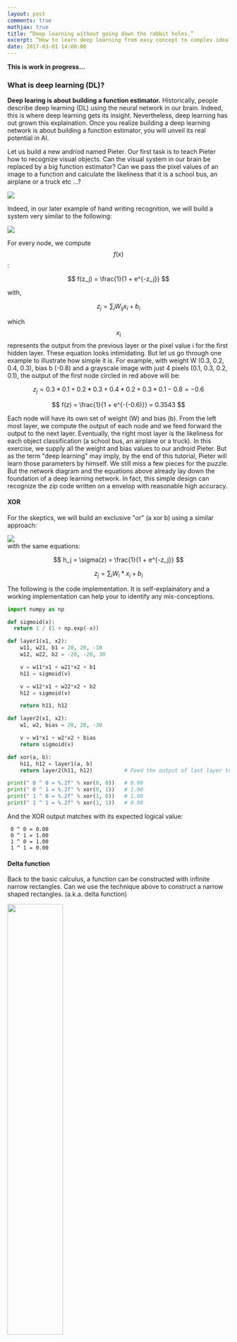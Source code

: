 ```yaml
---
layout: post
comments: true
mathjax: true
title: “Deep learning without going down the rabbit holes.”
excerpt: “How to learn deep learning from easy concept to complex idea? How to build insight along the way?”
date: 2017-03-01 14:00:00
---
```

**This is work in progress...**

### What is deep learning (DL)?
**Deep learing is about building a function estimator.** Historically, people describe deep learning (DL) using the neural network in our brain. Indeed, this is where deep learning gets its insight.  Nevertheless, deep learning has out grown this explaination. Once you realize building a deep learning network is about building a function estimator, you will unveil its real potential in AI.
 
Let us build a new andriod named Pieter. Our first task is to teach Pieter how to recognize visual objects. Can the visual system in our brain be replaced by a big function estimator? Can we pass the pixel values of an image to a function and calculate the likeliness that it is a school bus, an airplane or a truck etc ...?

<div class="imgcap">
<img src="/assets/dl_intro/deep_learner.jpg" style="border:none;">
</div>

Indeed, in our later example of hand writing recognition, we will build a system very similar to the following:
<div class="imgcap">
<img src="/assets/dl_intro/fc.jpg" style="border:none;">
</div>

For every node, we compute
$$
f(x)
$$ 
:

$$
f(z_j) = \frac{1}{1 + e^{-z_j}}
$$

with, 

$$
z_j = \sum_{i} W_{ij} x_{i} + b_{i}
$$

which
$$
x_{i}
$$ 
represents the output from the previous layer or the pixel value i for the first hidden layer. 
These equation looks intimidating. But let us go through one example to illustrate how simple it is. For example, with weight W  (0.3, 0.2, 0.4, 0.3), bias b (-0.8) and a grayscale image with just 4 pixels (0.1, 0.3, 0.2, 0.1), the output of the first node circled in red above will be:

$$
z_j =  0.3*0.1 + 0.2*0.3 + 0.4*0.2 + 0.3*0.1  - 0.8 = -0.6
$$

$$
f(z) =  \frac{1}{1 + e^{-(-0.6)}} = 0.3543
$$

Each node will have its own set of weight (W) and bias (b). From the left most layer, we compute the output of each node and we feed forward the output to the next layer. Eventually, the right most layer is the likeliness for each object classification (a school bus, an airplane or a truck). In this exercise, we supply all the weight and bias values to our android Pieter. But as the term "deep learning" may imply, by the end of this tutorial, Pieter will learn those parameters by himself. We still miss a few pieces for the puzzle. But the network diagram and the equations above already lay down the foundation of a deep learning network. In fact, this simple design can recognize the zip code written on a envelop with reasonable high accuracy.

#### XOR
For the skeptics, we will build an exclusive "or" (a xor b) using a similar approach:
<div class="imgcap">
<img src="/assets/dl_intro/xor.jpg" style="border:none;">
</div>
with the same equations:

$$
h_j = \sigma(z) = \frac{1}{1 + e^{-z_j}}
$$

$$
z_j =  \sum_{i} W_i * x_i + b_i
$$

The following is the code implementation. It is self-explainatory and a working implementation can help your to identify any mis-conceptions.
```python
import numpy as np

def sigmoid(x):
  return 1 / (1 + np.exp(-x))

def layer1(x1, x2):
    w11, w21, b1 = 20, 20, -10
    w12, w22, b2 = -20, -20, 30

    v = w11*x1 + w21*x2 + b1
    h11 = sigmoid(v)

    v = w12*x1 + w22*x2 + b2
    h12 = sigmoid(v)

    return h11, h12

def layer2(x1, x2):
    w1, w2, bias = 20, 20, -30

    v = w1*x1 + w2*x2 + bias
    return sigmoid(v)

def xor(a, b):
    h11, h12 = layer1(a, b)
    return layer2(h11, h12)          # Feed the output of last layer to the next layer

print(" 0 ^ 0 = %.2f" % xor(0, 0))   # 0.00
print(" 0 ^ 1 = %.2f" % xor(0, 1))   # 1.00
print(" 1 ^ 0 = %.2f" % xor(1, 0))   # 1.00
print(" 1 ^ 1 = %.2f" % xor(1, 1))   # 0.00
```
And the XOR output matches with its expected logical value:
```
 0 ^ 0 = 0.00
 0 ^ 1 = 1.00
 1 ^ 0 = 1.00
 1 ^ 1 = 0.00
```
#### Delta function
Back to the basic calculus, a function can be constructed with infinite narrow rectangles. Can we use the technique above to construct a narrow shaped rectangles. (a.k.a. delta function)

<div class="imgcap">
<img src="/assets/dl_intro/delta.png" style="border:none;width:50%">
</div>

Here is the code using the same set of equations and network layout:
```python
import numpy as np
import matplotlib.pyplot as plt

def sigmoid(x):
  return 1 / (1 + np.exp(-x))

def layer1(x):
    h11 = sigmoid(1000 * x - 400)
    h12 = sigmoid(1000 * x - 500)
    return h11, h12

def layer2(v1, v2):
    return sigmoid(0.8 * v1 - 0.8 * v2)

def func_estimator(x):
    h11, h12 = layer1(x)
    return layer2(h11, h12)

x = np.arange(0, 3, 0.001)
y = func_estimator(x)

plt.plot(x, y)
plt.show()
```
Which output something with shape like a delta function:
<div class="imgcap">
<img src="/assets/dl_intro/delta_func.png" style="border:none;width:60%">
</div>

Implement a XOR or a delta function is not important for deep learning (DL). Nevertheless, we demonstrate the possibilities of building a complex function estimator through a network of simple computation nodes. In both cases, we need a network with 2 layers. A network with 3 or 4 layer can push the hand written recognition of number to an accuracy of 95% easily. Naturally, a network for many layers (deeper) can reproduce a much complicated model. For example, Microsoft ResNet for image recognition has 100+ layers.

### Build a Linear regression model


### Learning from mistakes
**Deep learing is about learning from mistakes.**

#### Gradient descent

#### Backpropagation

#### Learning rate

### Non-linearity

### Classifier

#### Logistic regression (Sigmoid)

### Deep learing network (Fully-connected layers)

#### Sigmoid classifier

#### Mean square error 

### Backpropagation

### Issues

### Exploding and vanishing gradient

### Cross entropy cost function

### Softmax classifier

### Log likelihood

### Activation function
#### Sigmoid
#### ReLU
#### tanh

### Network layers

### Implementation

### Mini-batch gradient descent

### Overfit

### Regularization
#### Train/validation accuracy
#### L0, L1, L2 regularization
#### Gradient clipping
#### Dropout

### Weight initialization

### Insanity check
#### Gradient checking
#### Initial loss
#### Without regularization and with small dataset

### Trouble shooting
#### Plotting loss
#### Train/validation accuracy
#### Ratio of weight updates
#### Activation per layer
#### First layer visualization

### Cost function
#### MSE
#### Cross entropy, Negative likelihood
#### Margin loss/hinge loss/SVM
#### L2 Loss vs softmax

### Training parameters
#### Momentum update
#### Adagrad
#### Adam
#### Rate decay

### Data preprocessing
#### Scaling (Mean/normalization)
#### Whitening 

### Batch normalization

### Hyperparameter tuning

#### Cross validation
#### Random search

### CNN

### LSTM

### Backprogation

### Data argumentation

### Model ensembles
























